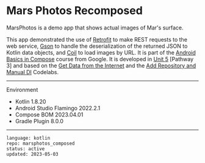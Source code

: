 # Mars Photos Recomposed

MarsPhotos is a demo app that shows actual images of Mar's surface.

This app demonstrated the use of [Retrofit] to make REST requests to the web service, [Gson] to handle the deserialization of the returned JSON to Kotlin data objects, and [Coil] to load images by URL. It is part of the [Android Basics in Compose] course from Google. It is developed in [Unit 5] [Pathway 3] and based on the [Get Data from the Internet] and the [Add Repository and Manual DI] Codelabs. 

[Retrofit]: https://square.github.io/retrofit/
[Gson]: https://github.com/google/gson
[Coil]: https://coil-kt.github.io/coil/
[Android Basics in Compose]: https://developer.android.com/courses/android-basics-compose/course
[Unit 5]: https://developer.android.com/courses/android-basics-compose/unit-5
[Pathway 1]: https://developer.android.com/courses/pathways/android-basics-compose-unit-5-pathway-1
[Get Data from the Internet]: https://developer.android.com/codelabs/basic-android-kotlin-compose-getting-data-internet
[Add Repository and Manual DI]: https://developer.android.com/codelabs/basic-android-kotlin-compose-add-repository

---

Environment

- Kotlin 1.8.20
- Android Studio Flamingo 2022.2.1
- Compose BOM 2023.04.01
- Gradle Plugin 8.0.0

---

```
language: kotlin
repo: marsphotos_composed
status: active
updated: 2023-05-03
```
